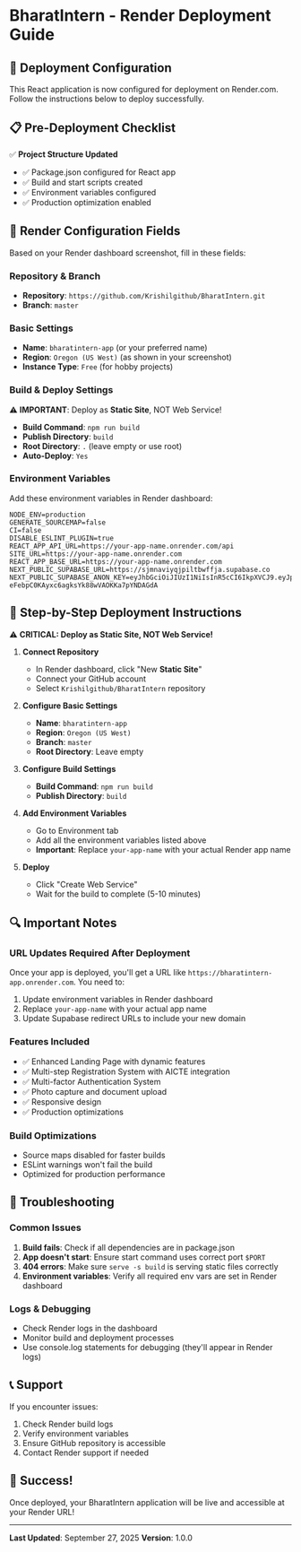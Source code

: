 # BharatIntern - Render Deployment Guide

## 🚀 Deployment Configuration

This React application is now configured for deployment on Render.com. Follow the instructions below to deploy successfully.

## 📋 Pre-Deployment Checklist

✅ **Project Structure Updated**

- ✅ Package.json configured for React app
- ✅ Build and start scripts created
- ✅ Environment variables configured
- ✅ Production optimization enabled

## 🔧 Render Configuration Fields

Based on your Render dashboard screenshot, fill in these fields:

### **Repository & Branch**

- **Repository**: `https://github.com/Krishilgithub/BharatIntern.git`
- **Branch**: `master`

### **Basic Settings**

- **Name**: `bharatintern-app` (or your preferred name)
- **Region**: `Oregon (US West)` (as shown in your screenshot)
- **Instance Type**: `Free` (for hobby projects)

### **Build & Deploy Settings**

⚠️ **IMPORTANT**: Deploy as **Static Site**, NOT Web Service!

- **Build Command**: `npm run build`
- **Publish Directory**: `build`
- **Root Directory**: `.` (leave empty or use root)
- **Auto-Deploy**: `Yes`

### **Environment Variables**

Add these environment variables in Render dashboard:

```
NODE_ENV=production
GENERATE_SOURCEMAP=false
CI=false
DISABLE_ESLINT_PLUGIN=true
REACT_APP_API_URL=https://your-app-name.onrender.com/api
SITE_URL=https://your-app-name.onrender.com
REACT_APP_BASE_URL=https://your-app-name.onrender.com
NEXT_PUBLIC_SUPABASE_URL=https://sjmnaviyqjpiltbwffja.supabase.co
NEXT_PUBLIC_SUPABASE_ANON_KEY=eyJhbGciOiJIUzI1NiIsInR5cCI6IkpXVCJ9.eyJpc3MiOiJzdXBhYmFzZSIsInJlZiI6InNqbW5hdml5cWpwaWx0YndmZmphIiwicm9sZSI6ImFub24iLCJpYXQiOjE3NTc4MzQ5NDUsImV4cCI6MjA3MzQxMDk0NX0.KiH9E-eFebpC0KAyxc6agksYk88wVAOKKa7pYNDAGdA
```

## 📝 Step-by-Step Deployment Instructions

⚠️ **CRITICAL: Deploy as Static Site, NOT Web Service!**

1. **Connect Repository**

   - In Render dashboard, click "New **Static Site**"
   - Connect your GitHub account
   - Select `Krishilgithub/BharatIntern` repository

2. **Configure Basic Settings**

   - **Name**: `bharatintern-app`
   - **Region**: `Oregon (US West)`
   - **Branch**: `master`
   - **Root Directory**: Leave empty

3. **Configure Build Settings**

   - **Build Command**: `npm run build`
   - **Publish Directory**: `build`

4. **Add Environment Variables**

   - Go to Environment tab
   - Add all the environment variables listed above
   - **Important**: Replace `your-app-name` with your actual Render app name

5. **Deploy**
   - Click "Create Web Service"
   - Wait for the build to complete (5-10 minutes)

## 🔍 Important Notes

### **URL Updates Required After Deployment**

Once your app is deployed, you'll get a URL like `https://bharatintern-app.onrender.com`. You need to:

1. Update environment variables in Render dashboard
2. Replace `your-app-name` with your actual app name
3. Update Supabase redirect URLs to include your new domain

### **Features Included**

- ✅ Enhanced Landing Page with dynamic features
- ✅ Multi-step Registration System with AICTE integration
- ✅ Multi-factor Authentication System
- ✅ Photo capture and document upload
- ✅ Responsive design
- ✅ Production optimizations

### **Build Optimizations**

- Source maps disabled for faster builds
- ESLint warnings won't fail the build
- Optimized for production performance

## 🐛 Troubleshooting

### **Common Issues**

1. **Build fails**: Check if all dependencies are in package.json
2. **App doesn't start**: Ensure start command uses correct port `$PORT`
3. **404 errors**: Make sure `serve -s build` is serving static files correctly
4. **Environment variables**: Verify all required env vars are set in Render dashboard

### **Logs & Debugging**

- Check Render logs in the dashboard
- Monitor build and deployment processes
- Use console.log statements for debugging (they'll appear in Render logs)

## 📞 Support

If you encounter issues:

1. Check Render build logs
2. Verify environment variables
3. Ensure GitHub repository is accessible
4. Contact Render support if needed

## 🎉 Success!

Once deployed, your BharatIntern application will be live and accessible at your Render URL!

---

**Last Updated**: September 27, 2025
**Version**: 1.0.0
